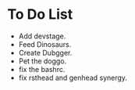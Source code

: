 # To Do List
- Add devstage.
- Feed Dinosaurs.
- Create Dubgger.
- Pet the doggo.
- fix the bashrc.
- fix rsthead and genhead synergy.
